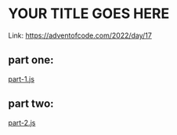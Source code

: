 # YOUR TITLE GOES HERE

Link: https://adventofcode.com/2022/day/17

## part one:
[part-1.js](part-1.js)

## part two:
[part-2.js](part-2.js)
